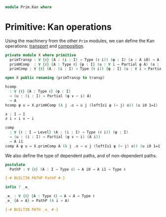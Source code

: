 <!--
```agda
open import Prim.Extension
open import Prim.Interval
open import Prim.Type
```
-->

```agda
module Prim.Kan where
```

# Primitive: Kan operations

Using the machinery from the other `Prim` modules, we can define the Kan
operations: [transport] and [composition].

[transport]: 1Lab.Path.html#transport
[composition]: 1Lab.Path.html#composition

```agda
private module X where primitive
  primTransp : ∀ {ℓ} (A : (i : I) → Type (ℓ i)) (φ : I) (a : A i0) → A i1
  primHComp  : ∀ {ℓ} {A : Type ℓ} {φ : I} (u : ∀ i → Partial φ A) (a : A) → A
  primComp : ∀ {ℓ} (A : (i : I) → Type (ℓ i)) {φ : I} (u : ∀ i → Partial φ (A i)) (a : A i0) → A i1

open X public renaming (primTransp to transp)

hcomp
  : ∀ {ℓ} {A : Type ℓ} (φ : I)
  → (u : (i : I) → Partial (φ ∨ ~ i) A)
  → A
hcomp φ u = X.primHComp (λ j .o → u j (leftIs1 φ (~ j) o)) (u i0 1=1)

∂ : I → I
∂ i = i ∨ ~ i

comp
  : ∀ {ℓ : I → Level} (A : (i : I) → Type (ℓ i)) (φ : I)
  → (u : (i : I) → Partial (φ ∨ ~ i) (A i))
  → A i1
comp A φ u = X.primComp A (λ j .o → u j (leftIs1 φ (~ j) o)) (u i0 1=1)
```

We also define the type of dependent paths, and of non-dependent paths.

```agda
postulate
  PathP : ∀ {ℓ} (A : I → Type ℓ) → A i0 → A i1 → Type ℓ

{-# BUILTIN PATHP PathP #-}

infix 7 _≡_

_≡_ : ∀ {ℓ} {A : Type ℓ} → A → A → Type ℓ
_≡_ {A = A} = PathP (λ i → A)

{-# BUILTIN PATH _≡_ #-}
```

<!--
```agda
{-# BUILTIN REWRITE _≡_ #-}

caseⁱ_of_ : ∀ {ℓ ℓ'} {A : Type ℓ} {B : Type ℓ'} (x : A) → ((y : A) → x ≡ y → B) → B
caseⁱ x of f = f x (λ i → x)

caseⁱ_return_of_ : ∀ {ℓ ℓ'} {A : Type ℓ} (x : A) (P : A → Type ℓ') → ((y : A) → x ≡ y → P y) → P x
caseⁱ x return P of f = f x (λ i → x)

{-# INLINE caseⁱ_of_ #-}
{-# INLINE caseⁱ_return_of_ #-}
```
-->
